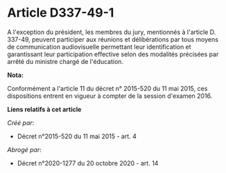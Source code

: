 # Article D337-49-1

A l'exception du président, les membres du jury, mentionnés à l'article D. 337-49, peuvent participer aux réunions et
délibérations par tous moyens de communication audiovisuelle permettant leur identification et garantissant leur
participation effective selon des modalités précisées par arrêté du ministre chargé de l'éducation.

**Nota:**

Conformément a l'article 11 du décret n° 2015-520 du 11 mai 2015, ces dispositions entrent en vigueur à compter de la session
d'examen 2016.

**Liens relatifs à cet article**

_Créé par_:

  - Décret n°2015-520 du 11 mai 2015 - art. 4

_Abrogé par_:

  - Décret n°2020-1277 du 20 octobre 2020 - art. 14
